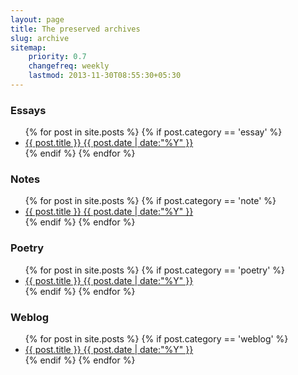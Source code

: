 ```yaml
---
layout: page
title: The preserved archives
slug: archive
sitemap:
    priority: 0.7
    changefreq: weekly
    lastmod: 2013-11-30T08:55:30+05:30
---
```


<h3>Essays</h3>
<ul class="block-list block-list--crystal">
{% for post in site.posts %}
{% if post.category == 'essay' %}
<li>
  <a class="block-list__link link-complex" href="{{ post.url }}">
    <span class="link-complex__target">{{ post.title }}</span> <span class="muted">{{ post.date | date:"%Y" }}</span>
  </a>
</li>
{% endif %}
{% endfor %}
</ul>

<h3>Notes</h3>
<ul class="block-list block-list--crystal">
{% for post in site.posts %}
{% if post.category == 'note' %}
<li>
  <a class="block-list__link link-complex" href="{{ post.url }}">
    <span class="link-complex__target">{{ post.title }}</span> <span class="muted">{{ post.date | date:"%Y" }}</span>
  </a>
</li>
{% endif %}
{% endfor %}
</ul>

<h3>Poetry</h3>
<ul class="block-list block-list--crystal">
{% for post in site.posts %}
{% if post.category == 'poetry' %}
<li>
  <a class="block-list__link link-complex" href="{{ post.url }}">
    <span class="link-complex__target">{{ post.title }}</span> <span class="muted">{{ post.date | date:"%Y" }}</span>
  </a>
</li>
{% endif %}
{% endfor %}
</ul>

<h3>Weblog</h3>
<ul class="block-list block-list--crystal">
{% for post in site.posts %}
{% if post.category == 'weblog' %}
<li>
  <a class="block-list__link link-complex" href="{{ post.url }}">
    <span class="link-complex__target">{{ post.title }}</span> <span class="muted">{{ post.date | date:"%Y" }}</span>
  </a>
</li>
{% endif %}
{% endfor %}
</ul>
